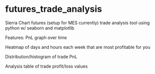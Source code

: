 # futures_trade_analysis
Sierra Chart futures (setup for MES currently) trade analysis tool using python w/ seaborn and matplotlib

Features:
PnL graph over time

Heatmap of days and hours each week that are most profitable for you

Distribution/histogram of trade PnL

Analysis table of trade profit/loss values


